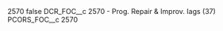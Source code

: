 <?xml version="1.0" encoding="UTF-8"?>
<CustomMetadata xmlns="http://soap.sforce.com/2006/04/metadata" xmlns:xsi="http://www.w3.org/2001/XMLSchema-instance" xmlns:xsd="http://www.w3.org/2001/XMLSchema">
    <label>2570</label>
    <protected>false</protected>
    <values>
        <field>DCR_FOC__c</field>
        <value xsi:type="xsd:string">2570 - Prog. Repair &amp; Improv. Iags (37)</value>
    </values>
    <values>
        <field>PCORS_FOC__c</field>
        <value xsi:type="xsd:string">2570</value>
    </values>
</CustomMetadata>
